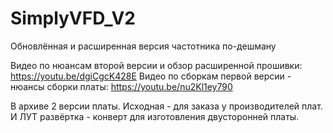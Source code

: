 # SimplyVFD_V2
Обновлённая и расширенная версия частотника по-дешману

Видео по нюансам второй версии и обзор расширенной прошивки: https://youtu.be/dgiCgcK428E
Видео по сборкам первой версии - нюансы сборки платы: https://youtu.be/nu2Kl1ey790

В архиве 2 версии платы. Исходная - для заказа у производителей плат. И ЛУТ развёртка - конверт для изготовления двусторонней платы.
